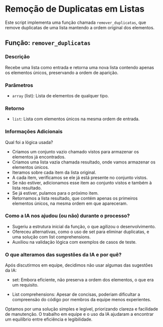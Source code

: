 # Remoção de Duplicatas em Listas

Este script implementa uma função chamada `remover_duplicatas`, que remove duplicatas de uma lista mantendo a ordem original dos elementos.

## Função: `remover_duplicatas`

### Descrição
Recebe uma lista como entrada e retorna uma nova lista contendo apenas os elementos únicos, preservando a ordem de aparição.

### Parâmetros
- `array` (list): Lista de elementos de qualquer tipo.

### Retorno
- `list`: Lista com elementos únicos na mesma ordem de entrada.


### Informações Adicionais
Qual foi a lógica usada?

- Criamos um conjunto vazio chamado vistos para armazenar os elementos já encontrados.
- Criamos uma lista vazia chamada resultado, onde vamos armazenar os elementos únicos.
- Iteramos sobre cada item da lista original.
- A cada item, verificamos se ele já está presente no conjunto vistos.
- Se não estiver, adicionamos esse item ao conjunto vistos e também à lista resultado.
- Se já estiver, pulamos para o próximo item.
- Retornamos a lista resultado, que contém apenas os primeiros elementos únicos, na mesma ordem em que apareceram.

### Como a IA nos ajudou (ou não) durante o processo?

- Sugeriu a estrutura inicial da função, o que agilizou o desenvolvimento.
- Ofereceu alternativas, como o uso de set para eliminar duplicatas, e uma solução com list comprehensions.
- Auxiliou na validação lógica com exemplos de casos de teste.

### O que alteramos das sugestões da IA e por quê?

Após discutirmos em equipe, decidimos não usar algumas das sugestões da IA:

- set: Embora eficiente, não preserva a ordem dos elementos, o que era um requisito.

- List comprehensions: Apesar de concisas, poderiam dificultar a compreensão do código por membros da equipe menos experientes.

Optamos por uma solução simples e legível, priorizando clareza e facilidade de manutenção. O trabalho em equipe e o uso da IA ajudaram a encontrar um equilíbrio entre eficiência e legibilidade.
